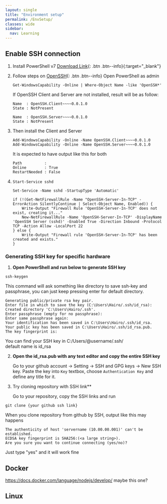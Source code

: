 ```yaml
---
layout: single
title: "Environment setup"
permalink: /EnvSetup/
classes: wide
sidebar:
  nav: Learning
---
```


## Enable SSH connection

1. Install PowerShell v7 [Download Link](https://learn.microsoft.com/en-us/powershell/scripting/install/installing-powershell-on-windows?view=powershell-7.3){: .btn .btn--info}{:target="\_blank"}
2. Follow steps on [OpenSSH](https://learn.microsoft.com/en-us/windows-server/administration/openssh/openssh_install_firstuse?tabs=powershell){: .btn .btn--info}
   Open PowerShell as admin

   ```console
   Get-WindowsCapability -Online | Where-Object Name -like 'OpenSSH*'
   ```

   If OpenSSH Client and Server are not installed, result will be as follow:

   ```console
   Name  : OpenSSH.Client~~~~0.0.1.0
   State : NotPresent

   Name  : OpenSSH.Server~~~~0.0.1.0
   State : NotPresent
   ```

3. Then install the Client and Server

   ```console
   Add-WindowsCapability -Online -Name OpenSSH.Client~~~~0.0.1.0
   Add-WindowsCapability -Online -Name OpenSSH.Server~~~~0.0.1.0
   ```

   It is expected to have output like this for both

   ```
   Path          :
   Online        : True
   RestartNeeded : False
   ```

4. ```
   Start-Service sshd

   Set-Service -Name sshd -StartupType 'Automatic'

   if (!(Get-NetFirewallRule -Name "OpenSSH-Server-In-TCP" -ErrorAction SilentlyContinue | Select-Object Name, Enabled)) {
       Write-Output "Firewall Rule 'OpenSSH-Server-In-TCP' does not exist, creating it..."
       New-NetFirewallRule -Name 'OpenSSH-Server-In-TCP' -DisplayName 'OpenSSH Server (sshd)' -Enabled True -Direction Inbound -Protocol TCP -Action Allow -LocalPort 22
   } else {
       Write-Output "Firewall rule 'OpenSSH-Server-In-TCP' has been created and exists."
   }
   ```

### Generating SSH key for specific hardware

1. **Open PowerShell and run below to generate SSH key**

```
ssh-keygen
```

This command will ask something like directory to save ssh-key and passphrase, you can just keep pressing enter for default directory.

```
Generating public/private rsa key pair.
Enter file in which to save the key (C:\Users\Hairo/.ssh/id_rsa):
Created directory 'C:\Users\Hairo/.ssh'.
Enter passphrase (empty for no passphrase):
Enter same passphrase again:
Your identification has been saved in C:\Users\Hairo/.ssh/id_rsa.
Your public key has been saved in C:\Users\Hairo/.ssh/id_rsa.pub.
The key fingerprint is:
```

   You can find your SSH key in C:/Users/@username/.ssh/ \
   default name is id_rsa

2. **Open the id_rsa.pub with any text editor and copy the entire SSH key**

   Go to your github account → Setting → SSH and GPG keys → New SSH key. Paste the key into `Key` textbox, choose `Authentication Key` and define any title for it.

3. Try cloning repository with SSH link**

   Go to your repository, copy the SSH links and run

```
git clone {your github ssh link}
```

When you clone repository from github by SSH, output like this may happens

```
The authenticity of host 'servername (10.00.00.001)' can't be established.
ECDSA key fingerprint is SHA256:(<a large string>).
Are you sure you want to continue connecting (yes/no)?
```

   Just type "yes" and it will work fine

## Docker

https://docs.docker.com/language/nodejs/develop/ maybe this one?

## Linux
